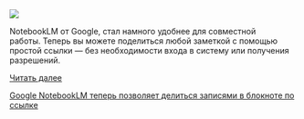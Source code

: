 <!--2025-06-07 08:50:59-->
<div class="yb">
  <div class="rss habr"><img src="https://habrastorage.org/getpro/habr/upload_files/db3/c60/b58/db3c60b5890b15db5c672033ccd2f0a8.jpg" /><p>NotebookLM от Google, стал намного удобнее для совместной работы.&nbsp;Теперь вы можете поделиться любой заметкой с помощью простой ссылки — без необходимости входа в систему или получения разрешений.</p> <a href="https://habr.com/ru/articles/916452/#habracut">Читать далее</a> <p class="titl"><a href="https://habr.com/ru/companies/bothub/news/916452/?utm_source=habrahabr&utm_medium=rss&utm_campaign=916452">Google NotebookLM теперь позволяет делиться записями в блокноте по ссылке</a></p></div>
</div>
